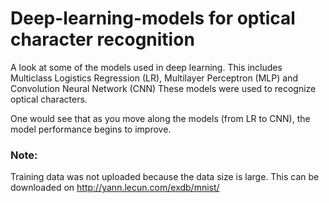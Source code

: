 # Deep-learning-models for optical character recognition

A look at some of the models used in deep learning. This includes Multiclass Logistics Regression (LR), Multilayer Perceptron (MLP) and Convolution Neural Network (CNN)
These models were used to recognize optical characters. 

One would see that as you move along the models (from LR to CNN), the model performance begins to improve.

### Note:
Training data was not uploaded because the data size is large. This can be downloaded on http://yann.lecun.com/exdb/mnist/
